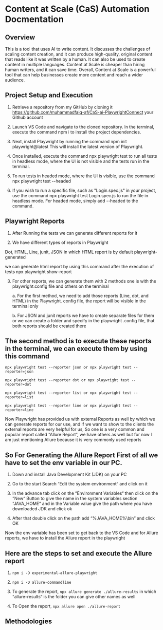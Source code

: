 # Content at Scale (CaS) Automation Docmentation

## Overview 

This is a tool that uses AI to write content. It discusses the challenges of scaling content creation, and it can produce high-quality, original content that reads like it was written by a human. It can also be used to create content in multiple languages. Content at Scale is cheaper than hiring human writers, and it can save time. Overall, Content at Scale is a powerful tool that can help businesses create more content and reach a wider audience.


## Project Setup and Execution

1. Retrieve a repository from my GitHub by cloning it https://github.com/muhammadfaiq-af/CaS-ai-PlaywrightConnect your Github account 

2. Launch VS Code and navigate to the cloned repository. In the terminal, execute the command npm i to install the project dependencies.

3. Next, install Playwright by running the command npm init playwright@latest This will install the latest version of Playwright.

4. Once installed, execute the command npx playwright test to run all tests in headless mode, where the UI is not visible and the tests run in the terminal.

5. To run tests in headed mode, where the UI is visible, use the command npx playwright test --headed

6. If you wish to run a specific file, such as "Login.spec.js" in your project, use the command npx playwright test Login.spec.js to run the file in headless mode. For headed mode, simply add --headed to the command.

## Playwright Reports

1. After Running the tests we can generate different reports for it 

2. We have different types of reports in Playwright

Dot, HTML, Line, junit, JSON in which HTML report is by default playwright-generated

we can generate html report by using this command after the execution of tests npx playwright show-report

3. For other reports, we can generate them with 2 methods one is with the playwright.config file and others on the terminal 

    a. For the first method, we need to add those reports (Line, dot, and HTML) in the Playwright. config file, the report will be visible in the terminal only

    b. For JSON and junit reports we have to create separate files for them or we can create a folder and specify in the playwright .config file, that both reports should be created there 

## The second method is to execute these reports in the terminal, we can execute them by using this command 

`npx playwright test --reporter json or npx playwright test --reporter=json` 

`npx playwright test --reporter dot or npx playwright test --reporter=dot`

`npx playwright test --reporter list or npx playwright test --reporter=list`

`npx playwright test --reporter line or npx playwright test --reporter=line`

Now Playwright has provided us with external Reports as well by which we can generate reports for our use, and if we want to show to the clients the external reports are very helpful for us, So one is a very common and popular report called “Allure Report“, we have others as well but for now I am just mentioning Allure because it is very commonly used reports 

## So For Generating the Allure Report First of all we have to set the env variable in our PC.

1. Down and install Java Development Kit (JDK) on your PC 

2. Go to the start Search “Edit the system environment“ and click on it

3. In the advance tab click on the “Environment Variables“ then click on the “New“ Button to give the name in the system variables section “JAVA_HOME“ and in the Variable value give the path where you have downloaded JDK and click ok

4. After that double click on the path add “%JAVA_HOME%\bin“ and click OK

Now the env variable has been set to get back to the VS Code and for Allure reports, we have to install the Allure report in the playwright 

## Here are the steps to set and execute the Allure report

1. `npm i -D experimental-allure-playwright`

2. `npm i -D allure-commandline`

3. To generate the report, `npx allure generate ./allure-results`  in which “allure-results“ is the folder you can give other names as well 

4. To Open the report, `npx allure open ./allure-report`


## Methodologies
   [Editor]: <https://code.visualstudio.com/>
   [node.js]: <http://nodejs.org>
   [Git Bash]: <https://git-scm.com/downloads/>
   [javascript]: <https://www.javascript.com/>
   [Playwrihgt]: <https://playwright.dev/>
   [Allure Report]: <https://allurereport.org/>

